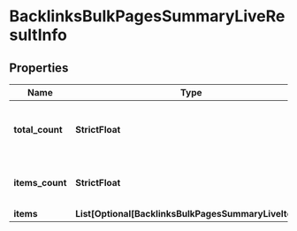 # BacklinksBulkPagesSummaryLiveResultInfo


## Properties

| Name | Type | Description | Notes |
|------------ | ------------- | ------------- | -------------|
**total_count** | **StrictFloat** | total number of relevant items in the database |[optional]|
**items_count** | **StrictFloat** | number of items in the results array |[optional]|
**items** | **List[Optional[BacklinksBulkPagesSummaryLiveItem]]** | items array |[optional]|